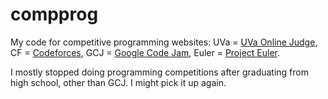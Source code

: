 # compprog
My code for competitive programming websites: UVa = [UVa Online Judge](http://uva.onlinejudge.org/), CF = [Codeforces](http://codeforces.com/), GCJ = [Google Code Jam](https://codingcompetitions.withgoogle.com/codejam), Euler = [Project Euler](https://projecteuler.net/).

I mostly stopped doing programming competitions after graduating from high school, other than GCJ. I might pick it up again.
